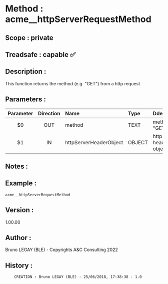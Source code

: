 ﻿# **Method :** acme__httpServerRequestMethod## **Scope :** private## **Treadsafe :** capable ✅ ## **Description :** This function returns the method (e.g. "GET") from a http request## **Parameters :** | Parameter | Direction | Name | Type | Ddescription | |:----:|:----:|:----|:----|:----| | $0 | OUT | method | TEXT | method (e.g. "GET") | | $1 | IN | httpServerHeaderObject | OBJECT | http server header object | ## **Notes :** ## **Example :** ```acme__httpServerRequestMethod```## **Version :** 1.00.00## **Author :** Bruno LEGAY (BLE) - Copyrights A&C Consulting 2022## **History :**          CREATION : Bruno LEGAY (BLE) - 25/06/2018, 17:38:38 - 1.0